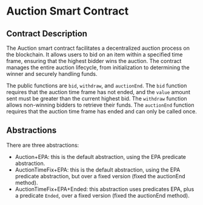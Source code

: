 # Auction Smart Contract


## Contract Description

The Auction smart contract facilitates a decentralized auction process on the blockchain. It allows users to bid on an item within a specified time frame, ensuring that the highest bidder wins the auction. The contract manages the entire auction lifecycle, from initialization to determining the winner and securely handling funds.

The public functions are `bid`, `withdraw`, and `auctionEnd`. The `bid` function requires that the auction time frame has not ended, and the `value` amount sent must be greater than the current highest bid. The `withdraw` function allows non-winning bidders to retrieve their funds. The `auctionEnd` function requires that the auction time frame has ended and can only be called once.


## Abstractions

There are three abstractions:
 - Auction+EPA: this is the default abstraction, using the EPA predicate abstraction.
 - AuctionTimeFix+EPA: this is the default abstraction, using the EPA predicate abstraction, but over a fixed version (fixed the auctionEnd method).
 - AuctionTimeFix+EPA+Ended: this abstraction uses predicates EPA, plus a predicate `Ended`, over a fixed version (fixed the auctionEnd method).